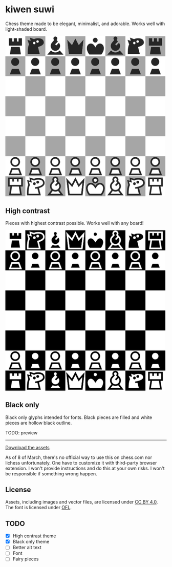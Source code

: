 # kiwen suwi

Chess theme made to be elegant, minimalist, and adorable. Works well with light-shaded board.

<img src="./version/1.100/kiwen-suwi/preview.png" width="500" alt="Chess" />

## High contrast

Pieces with highest contrast possible. Works well with any board!

<img src="./version/1.100/kiwen-suwi-high-contrast/preview.png" width="500" alt="Chess" />

## Black only

Black only glyphs intended for fonts. Black pieces are filled and white pieces are hollow black outline.

TODO: preview

---

[Download the assets](https://github.com/neverRare/kiwen-suwi/releases)

As of 8 of March, there's no official way to use this on chess.com nor lichess unfortunately. One have to customize it with third-party browser extension. I won't provide instructions and do this at your own risks. I won't be responsible if something wrong happen.

## License

Assets, including images and vector files, are licensed under [CC BY 4.0](LICENSE-CC%20BY%204.0). The font is licensed under [OFL](LICENSE-OFL).

## TODO

- [x] High contrast theme
- [x] Black only theme
- [ ] Better alt text
- [ ] Font
- [ ] Fairy pieces
